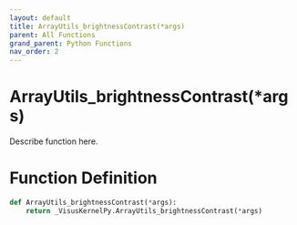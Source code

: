 ```yaml
---
layout: default
title: ArrayUtils_brightnessContrast(*args)
parent: All Functions
grand_parent: Python Functions
nav_order: 2
---
```


# ArrayUtils_brightnessContrast(*args)

Describe function here.

# Function Definition

```python
def ArrayUtils_brightnessContrast(*args):
    return _VisusKernelPy.ArrayUtils_brightnessContrast(*args)
```